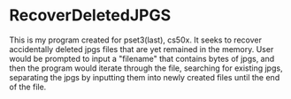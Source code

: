 # RecoverDeletedJPGS
This is my program created for pset3(last), cs50x. It seeks to recover accidentally deleted jpgs files that are yet remained in the memory. 
User would be prompted to input a "filename" that contains bytes of jpgs, and then the program would iterate through the file, searching for existing jpgs, separating the jpgs by inputting them into newly created files until the end of the file.
